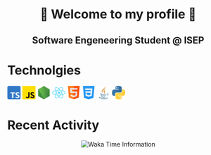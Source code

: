 # <p align="center">👋 Welcome to my profile 👋</p>

<h2 align=center>
  Software Engeneering Student @ ISEP
</h3>

# Technolgies

<img src="assets/typescript.png" width="30px"/>
<img src="assets/js.png" width="30px"/>
<img src="assets/node-js.png" width="30px"/>
<img src="assets/react.svg" width="30px"/>
<img src="assets/html.png" width="30px"/>
<img src="assets/css-3.png" width="30px"/>
<img src="assets/java.png" width="30px"/>
<img src="assets/python.png" width="30px"/>

# Recent Activity

<p align=center>
  <img width="720px" heigth="420px" alt="Waka Time Information" src="https://wakatime.com/share/@87ea95bc-4096-4ce0-b224-a1c3db94fe85/09f47d63-3977-4f48-8f1e-8f597a109399.svg" />
</p>
